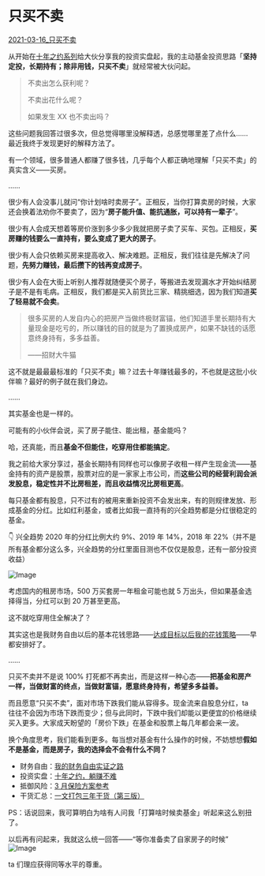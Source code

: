 # 只买不卖

[2021-03-16_只买不卖](https://mp.weixin.qq.com/s?__biz=MzUzNjE3NzQ3Nw==&mid=2247488019&idx=1&sn=685774962a2608cd2af85e992ddb6764&chksm=fafb6c39cd8ce52fcaabdcaee95f655d05215188fd2d223de4c32e875297b7e87cba96af176d&scene=178&cur_album_id=1683651118469316609#rd)



从开始在[十年之约系列](http://mp.weixin.qq.com/s?__biz=MzUzNjE3NzQ3Nw==&mid=2247487926&idx=1&sn=0529d358b079746cf711171a631b50b4&chksm=fafb6f9ccd8ce68a6012102a7ecd7450db610b8032e5d473dd7ea96f350a65f198815ae72f5e&scene=21#wechat_redirect)给大伙分享我的投资实盘起，我的主动基金投资思路「**坚持定投，长期持有；除非用钱，只买不卖**」就经常被大伙问起。

> 不卖出怎么获利呢？
>
> 不卖出花什么呢？
>
> 如果发生 XX 也不卖出吗？

这些问题我回答过很多次，但总觉得哪里没解释透，总感觉哪里差了点什么…… 最近我终于发现更好的解释方法了。

有一个领域，很多普通人都赚了很多钱，几乎每个人都正确地理解「只买不卖」的真实含义——买房。

……

很少有人会没事儿就问“你计划啥时卖房子”。正相反，当你打算卖房的时候，大家还会换着法劝你不要卖了，因为“**房子能升值、能抗通胀，可以持有一辈子**”。

很少有人会成天想着等房价涨到多少多少我就把房子卖了买车、买包。正相反，**买房赚的钱要么一直持有，要么变成了更大的房子**。

很少有人会只依赖买房来提高收入、解决难题。正相反，我们往往是先解决了问题，**先努力赚钱，最后攒下的钱再变成房子**。

很少有人会在大街上听别人推荐就随便买个房子，等搬进去发现漏水才开始纠结房子是不是有毛病。正相反，我们都是买入前货比三家、精挑细选，因为我们知道**买了轻易就不会卖**。

> 很多买房的人发自内心的把房产当做终极财富锚，他们知道手里长期持有大量现金是吃亏的，所以赚钱的目的就是为了置换成房产，如果不缺钱的话愿意终身持有，多多益善。
>
> ——招财大牛猫

这不就是最最最标准的「只买不卖」嘛？过去十年赚钱最多的，不也就是这批小伙伴嘛？最好的例子就在我们身边。

……

其实基金也是一样的。

可能有的小伙伴会说，买了房子能住、能出租，基金能吗？

哈，还真能，而且**基金不但能住，吃穿用住都能搞定**。

我之前给大家分享过，基金长期持有同样也可以像房子收租一样产生现金流——基金持有的资产是股票，股票对应的是一家家上市公司，而**这些公司的经营利润会派发股息，稳定性并不比房租差，而且收益情况比房租更高**。

每只基金都有股息，只不过有的被用来重新投资不会发出来，有的则规律发放、形成基金的分红。比如红利基金，或者比如我一直持有的兴全趋势都是分红很稳定的基金。

👇 兴全趋势 2020 年的分红比例大约 9%、2019 年 14%，2018 年 22%（并不是所有基金都分这么多，兴全趋势的分红里面目测也不仅仅是股息，还有一部分投资收益）

![Image](640-20211003121012135)

考虑国内的租房市场，500 万买套房一年租金可能也就 5 万出头，但如果基金选择得当，分红可以到 20 万甚至更高。

这不就吃穿用住全解决了？

其实这也是我财务自由以后的基本花钱思路——[达成目标以后我的花钱策略](https://mp.weixin.qq.com/s?__biz=MzUzNjE3NzQ3Nw==&mid=2247486582&idx=1&sn=a22cdb266c6ca2b3ef69205e9be5cde2&scene=21#wechat_redirect)——早都安排好了。

……

只买不卖并不是说 100% 打死都不再卖出，而是这样一种心态——**把基金和房产一样，当做财富的终点，当做财富锚，愿意终身持有，希望多多益善。**

而且愿意“只买不卖”，面对市场下跌我们能从容得多。现金流来自股息分红，ta 往往不会因为市场下跌而变少；但与此同时，下跌中我们却能以更便宜的价格继续买入更多。大家成天盼望的「房价下跌」在基金和股票上每几年都会来一波。

换个角度思考，我们能看到更多。每当想对基金有什么操作的时候，不妨想想**假如不是基金，而是房子，我的选择会不会有什么不同？**

- 财务自由：[我的财务自由实证之路](http://mp.weixin.qq.com/s?__biz=MzUzNjE3NzQ3Nw==&mid=2247487937&idx=1&sn=cc921674f4d0f509f30a5a499035ded2&chksm=fafb6febcd8ce6fd227b19c5d1a3d684da7345a586439fa135467c65408fa41ad80b6e8a5055&scene=21#wechat_redirect)
- 投资实盘：[十年之约，躺赚不难](http://mp.weixin.qq.com/s?__biz=MzUzNjE3NzQ3Nw==&mid=2247487926&idx=1&sn=0529d358b079746cf711171a631b50b4&chksm=fafb6f9ccd8ce68a6012102a7ecd7450db610b8032e5d473dd7ea96f350a65f198815ae72f5e&scene=21#wechat_redirect)
- 抵御风险：[3 月保险方案参考](http://mp.weixin.qq.com/s?__biz=MzUzNjE3NzQ3Nw==&mid=2247487994&idx=1&sn=97854e54a511194f8531d3ae3126ea74&chksm=fafb6fd0cd8ce6c67b003888c107b1ee6c3d7f4d1c41d5efd3c61925508f2609a88050b11fa0&scene=21#wechat_redirect)
- 干货汇总：[一文打包三年干货（第三版）](http://mp.weixin.qq.com/s?__biz=MzUzNjE3NzQ3Nw==&mid=2247487328&idx=1&sn=333c62100747204ee4148273c7e7a70a&chksm=fafb714acd8cf85c4405c09f7dacdbc4d5f6dd936de41e626c29e7e8da6789659ca81b6cf379&scene=21#wechat_redirect)

PS：话说回来，我可算明白为啥有人问我「打算啥时候卖基金」听起来这么别扭了。

以后再有问起来，我就这么统一回答——“等你准备卖了自家房子的时候” ![Image](640-20211003121011956)

ta 们理应获得同等水平的尊重。